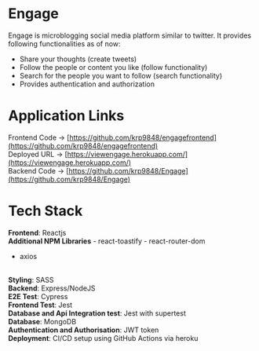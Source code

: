 # Engage

Engage is microblogging social media platform similar to twitter.
It provides following functionalities as of now:

- Share your thoughts (create tweets)
- Follow the people or content you like (follow functionality)
- Search for the people you want to follow (search functionality)
- Provides authentication and authorization

# Application Links

Frontend Code -> [https://github.com/krp9848/engagefrontend](https://github.com/krp9848/engagefrontend)
<br>
Deployed URL -> [https://viewengage.herokuapp.com/](https://viewengage.herokuapp.com/)
<br>
Backend Code -> [https://github.com/krp9848/Engage](https://github.com/krp9848/Engage)
<br>

# Tech Stack

<b>Frontend</b>: Reactjs
<br>
<b>Additional NPM Libraries</b> - react-toastify - react-router-dom  
 - axios
<br>
<b>Styling</b>: SASS
<br>
<b>Backend</b>: Express/NodeJS
<br>
<b>E2E Test</b>: Cypress
<br>
<b>Frontend Test</b>: Jest
<br>
<b>Database and Api Integration test</b>: Jest with supertest
<br>
<b>Database</b>: MongoDB
<br>
<b>Authentication and Authorisation</b>: JWT token
<br>
<b>Deployment</b>: CI/CD setup using GitHub Actions via heroku
